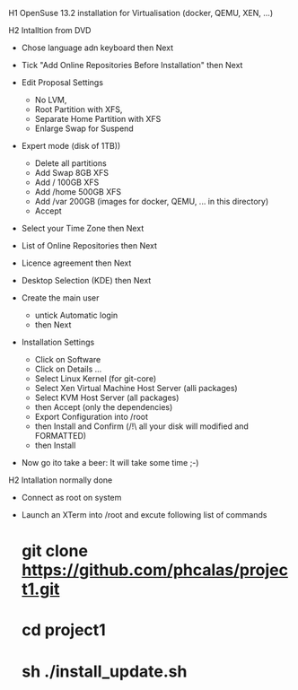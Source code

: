 H1 OpenSuse 13.2 installation for Virtualisation (docker, QEMU, XEN, ...) 

H2 Intalltion from DVD

* Chose language adn keyboard then Next

* Tick "Add Online Repositories Before Installation" then Next

* Edit Proposal Settings
  - No LVM, 
  - Root Partition with XFS,
  - Separate Home Partition with XFS
  - Enlarge Swap for Suspend

* Expert mode (disk of 1TB))
  - Delete all partitions
  - Add Swap 8GB XFS
  - Add / 100GB XFS
  - Add /home 500GB XFS
  - Add /var 200GB (images for docker, QEMU, ... in this directory)
  - Accept 

* Select your Time Zone then Next

* List of Online Repositories then Next

* Licence agreement then Next

* Desktop Selection (KDE) then Next

* Create the main user 
  - untick Automatic login 
  - then Next

* Installation Settings
  - Click on Software
  - Click on Details ...
  - Select Linux Kernel (for git-core)
  - Select Xen Virtual Machine Host Server (alli packages)
  - Select KVM Host Server (all packages)
  - then Accept (only the dependencies)
  - Export Configuration into /root
  - then Install and Confirm (/!\ all your disk will modified and FORMATTED)
  - then Install 

* Now go ito take a beer: It will take some time ;-)

H2 Intallation normally done

* Connect as root on system

* Launch an XTerm into /root and excute following list of commands
  # git clone https://github.com/phcalas/project1.git
  # cd project1
  # sh ./install_update.sh

  
  


